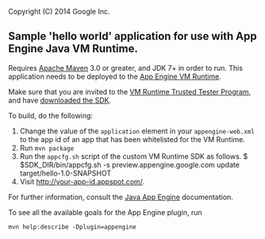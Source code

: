 
Copyright (C) 2014 Google Inc.

## Sample 'hello world' application for use with App Engine Java VM Runtime.

Requires [Apache Maven](http://maven.apache.org) 3.0 or greater, and
JDK 7+ in order to run.  This application needs to be deployed to the
[App Engine VM Runtime][1].

Make sure that you are invited to the [VM Runtime Trusted Tester
Program][2], and have [downloaded the SDK](http://commondatastorage.googleapis.com/gae-vm-runtime-tt/vmruntime_sdks.html).

To build, do the following:

1. Change the value of the `application` element in your `appengine-web.xml` to the app
id of an app that has been whitelisted for the VM Runtime.
2. Run `mvn package`
3. Run the `appcfg.sh` script of the custom VM Runtime SDK as follows.
    $ $SDK_DIR/bin/appcfg.sh -s preview.appengine.google.com update target/hello-1.0-SNAPSHOT
4. Visit http://your-app-id.appspot.com/.

For further information, consult the [Java App
Engine](https://developers.google.com/appengine/docs/java/overview)
documentation.

To see all the available goals for the App Engine plugin, run

    mvn help:describe -Dplugin=appengine

[1]: https://docs.google.com/document/d/1VH1oVarfKILAF_TfvETtPPE3TFzIuWqsa22PtkRkgJ4
[2]: https://groups.google.com/forum/?fromgroups#!topic/google-appengine/gRZNqlQPKys
[3]: https://cloud.google.com/console
